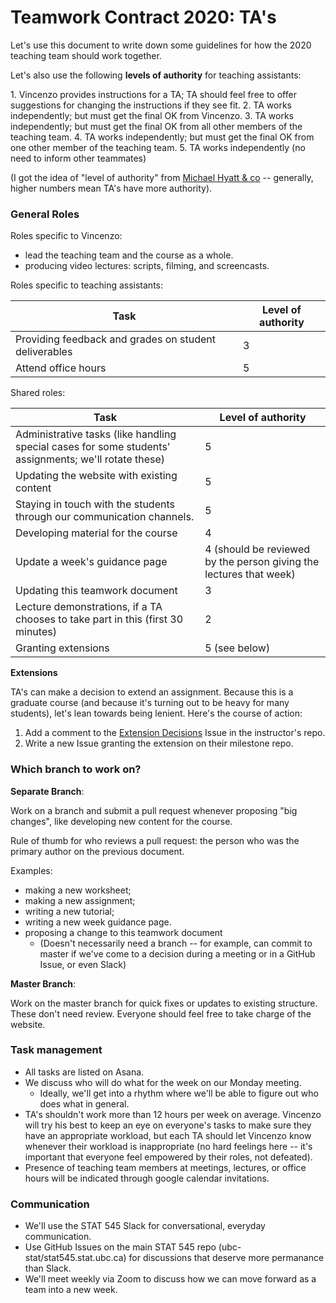 # Teamwork Contract 2020: TA's

Let's use this document to write down some guidelines for how the 2020 teaching team should work together.

Let's also use the following **levels of authority** for teaching assistants:

1\. Vincenzo provides instructions for a TA; TA should feel free to offer suggestions for changing the instructions if they see fit.
2\. TA works independently; but must get the final OK from Vincenzo. 
3\. TA works independently; but must get the final OK from all other members of the teaching team.
4\. TA works independently; but must get the final OK from one other member of the teaching team.
5\. TA works independently (no need to inform other teammates)

(I got the idea of "level of authority" from [Michael Hyatt & co](https://michaelhyatt.com/the-five-levels-of-delegation/) -- generally, higher numbers mean TA's have more authority).

### General Roles

Roles specific to Vincenzo: 

- lead the teaching team and the course as a whole.
- producing video lectures: scripts, filming, and screencasts.

Roles specific to teaching assistants:

| Task | Level of authority |
|------|--------------------|
| Providing feedback and grades on student deliverables | 3 |
| Attend office hours | 5 |


Shared roles:

| Task | Level of authority |
|------|--------------------|
| Administrative tasks (like handling special cases for some students' assignments; we'll rotate these) | 5 |
| Updating the website with existing content | 5 | 
| Staying in touch with the students through our communication channels. | 5 |
| Developing material for the course | 4 |
| Update a week's guidance page | 4 (should be reviewed by the person giving the lectures that week) |
| Updating this teamwork document | 3 | 
| Lecture demonstrations, if a TA chooses to take part in this (first 30 minutes) | 2 |
| Granting extensions | 5 (see below) |

**Extensions**

TA's can make a decision to extend an assignment. Because this is a graduate course (and because it's turning out to be heavy for many students), let's lean towards being lenient. Here's the course of action:

1. Add a comment to the [Extension Decisions](https://github.com/UBC-STAT/stat-545-instructor/issues/20) Issue in the instructor's repo. 
2. Write a new Issue granting the extension on their milestone repo.


### Which branch to work on?

**Separate Branch**:

Work on a branch and submit a pull request whenever proposing "big changes", like developing new content for the course.

Rule of thumb for who reviews a pull request: the person who was the primary author on the previous document.

Examples:

- making a new worksheet; 
- making a new assignment; 
- writing a new tutorial; 
- writing a new week guidance page.
- proposing a change to this teamwork document
    - (Doesn't necessarily need a branch -- for example, can commit to master if we've come to a decision during a meeting or in a GitHub Issue, or even Slack)

**Master Branch**:

Work on the master branch for quick fixes or updates to existing structure. These don't need review. Everyone should feel free to take charge of the website.

### Task management

- All tasks are listed on Asana.
- We discuss who will do what for the week on our Monday meeting.
    - Ideally, we'll get into a rhythm where we'll be able to figure out who does what in general.
- TA's shouldn't work more than 12 hours per week on average. Vincenzo will try his best to keep an eye on everyone's tasks to make sure they have an appropriate workload, but each TA should let Vincenzo know whenever their workload is inappropriate (no hard feelings here -- it's important that everyone feel empowered by their roles, not defeated).
- Presence of teaching team members at meetings, lectures, or office hours will be indicated through google calendar invitations.

### Communication

- We'll use the STAT 545 Slack for conversational, everyday communication.
- Use GitHub Issues on the main STAT 545 repo (ubc-stat/stat545.stat.ubc.ca) for discussions that deserve more permanance than Slack.
- We'll meet weekly via Zoom to discuss how we can move forward as a team into a new week. 
